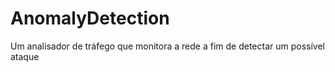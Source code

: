 # AnomalyDetection
Um analisador de tráfego que monitora a rede a fim de detectar um possível ataque
